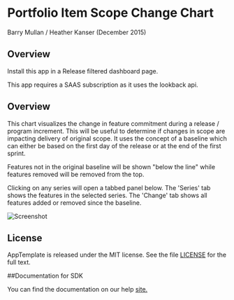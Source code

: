 Portfolio Item Scope Change Chart
=================================

Barry Mullan / Heather Kanser (December 2015) 

## Overview

Install this app in a Release filtered dashboard page. 

This app requires a SAAS subscription as it uses the lookback api.

## Overview

This chart visualizes the change in feature commitment during a release / program increment. This will be useful to determine if changes in scope are impacting delivery of original scope. It uses the concept of a baseline which can either be based on the first day of the release or at the end of the first sprint.

Features not in the original baseline will be shown "below the line" while features removed will be removed from the top. 

Clicking on any series will open a tabbed panel below. The 'Series' tab shows the features in the selected series. The 'Change' tab shows all features added or removed since the baseline.

![Screenshot](https://raw.githubusercontent.com/wrackzone/pi-scope-change-chart/master/screenshot.png)

## License

AppTemplate is released under the MIT license.  See the file [LICENSE](./LICENSE) for the full text.

##Documentation for SDK

You can find the documentation on our help [site.](https://help.rallydev.com/apps/2.0/doc/)
